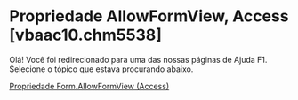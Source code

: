 
# Propriedade AllowFormView, Access [vbaac10.chm5538]

Olá! Você foi redirecionado para uma das nossas páginas de Ajuda F1. Selecione o tópico que estava procurando abaixo.

[Propriedade Form.AllowFormView (Access)](http://msdn.microsoft.com/library/15dc69fc-d4ba-c8e3-d047-71f96c32fe02%28Office.15%29.aspx)
